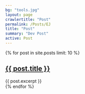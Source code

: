 ```yaml
---
bg: "tools.jpg"
layout: page
crawlertitle: "Post"
permalink: /Posts/EJ
title: "Post"
summary: "Dev Post"
active: Post
---
```


{% for post in site.posts limit: 10 %}
  <article class="index-page">
    <h2><a href="{{ post.url | relative_url }}">{{ post.title }}</a></h2>
    {{ post.excerpt }}
  </article>
{% endfor %}

